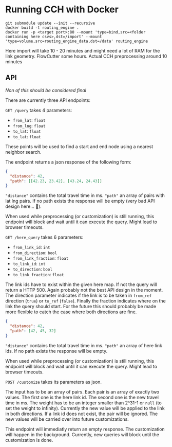 # Running CCH with Docker

```
git submodule update --init --recursive
docker build -t routing_engine .
docker run -p <target port>:80 --mount 'type=bind,src=<folder containing here csvs>,dst=/import' --mount 'type=volume,src=routing_engine_data,dst=/data' routing_engine
```

Here import will take 10 - 20 minutes and might need a lot of RAM for the link geometry.
FlowCutter some hours.
Actual CCH preprocessing around 10 minutes

## API

*Non of this should be considered final*

There are currently three API endpoints:

`GET /query` takes 4 parameters:

* `from_lat`: `float`
* `from_lng`: `float`
* `to_lat`: `float`
* `to_lat`: `float`

These points will be used to find a start and end node using a nearest neighbor search.

The endpoint returns a json response of the following form:

```json
{
  "distance": 42,
  "path": [[42.23, 23.42], [43.24, 24.43]]
}
```

`"distance"` contains the total travel time in ms.
`"path"` an array of pairs with lat lng pairs.
If no path exists the response will be empty (very bad API design here... 🙈).

When used while preprocessing (or customization) is still running, this endpoint will block and wait until it can execute the query.
Might lead to browser timeouts.

`GET /here_query` takes 6 parameters:

* `from_link_id`: `int`
* `from_direction`: `bool`
* `from_link_fraction`: `float`
* `to_link_id`: `int`
* `to_direction`: `bool`
* `to_link_fraction`: `float`

The link ids have to exist within the given here map.
If not the query will return a HTTP 500.
Again probably not the best API design in the moment.
The direction parameter indicates if the link is to be taken in `from_ref` direction (`true`) or `to_ref` (`false`).
Finally the fraction indicates where on the link the query should start.
For the future this should probably be made more flexible to catch the case where both directions are fine.

```json
{
  "distance": 42,
  "path": [42, 45, 32]
}
```

`"distance"` contains the total travel time in ms.
`"path"` an array of here link ids.
If no path exists the response will be empty.

When used while preprocessing (or customization) is still running, this endpoint will block and wait until it can execute the query.
Might lead to browser timeouts.

`POST /customize` takes its parameters as json.

The input has to be an array of pairs.
Each pair is an array of exactly two values.
The first one is the here link id.
The second one is the new travel time in ms.
The weight has to be an integer smaller than 2^31-1 or `null` (to set the weight to infinity).
Currently the new value will be applied to the link in both directions.
If a link id does not exist, the pair will be ignored.
The new values will be carried over into future customizations.

This endpoint will immediatly return an empty response.
The customization will happen in the background.
Currently, new queries will block until the customization is done.
